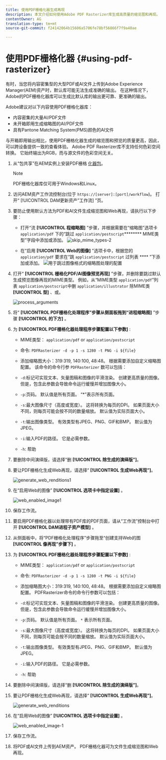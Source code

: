 ```yaml
---
title: 使用PDF栅格化器生成再现
description: 本文介绍如何使用Adobe PDF Rasterizer库生成高质量的缩览图和再现。
contentOwner: AG
translation-type: tm+mt
source-git-commit: f24142064b15606a5706fe78bf56866f7f9a40ae

---
```



# 使用PDF栅格化器 {#using-pdf-rasterizer}

有时，当您将内容密集型的大型PDF或AI文件上传到Adobe Experience Manager(AEM)资产时，默认库可能无法生成准确的输出。 在这种情况下，Adobe的PDF栅格化器库可以生成比默认库的输出更可靠、更准确的输出。

Adobe建议对以下内容使用PDF栅格化器库：

* 内容密集的大量AI/PDF文件
* 未开箱即用生成缩略图的AI/PDF文件
* 具有Pantone Matching System(PMS)颜色的AI文件

与开箱即用输出相比，使用PDF栅格化器生成的缩览图和预览的质量更高，因此，可以跨设备提供一致的查看体验。 Adobe PDF Rasterizer库不支持任何色彩空间转换。 它始终输出为RGB，而与源文件的色彩空间无关。

1. 从“包共享”在AEM实例上安装PDF栅格 [化器包](https://www.adobeaemcloud.com/content/marketplace/marketplaceProxy.html?packagePath=/content/companies/public/adobe/packages/cq640/product/assets/aem-assets-pdf-rasterizer-pkg)。

   >[!NOTE]
   >
   >PDF栅格化器库仅可用于Windows和Linux。

1. 访问AEM资产工作流控制台(位于 `https://[server]:[port]/workflow`)。 打开“ [!UICONTROL DAM更新资产”工作流] ”页。

1. 要防止使用默认方法为PDF和AI文件生成缩览图和Web再现，请执行以下步骤：

   * 打开“流 **[!UICONTROL 程缩略图]** ”步骤，并根据需要在“缩略图”选项卡 `application/pdf` 下的“跳过 `application/postscript`******** MIME类型”字段中添加或添加。
   ![skip_mime_types-2](assets/skip_mime_types-2.png)

   * 在“启用 **[!UICONTROL Web的图像]** ”选项卡中，根据您的 `application/pdf` 要求在“跳 `application/postscript` 过列表 **** ”下添加或添加。
   ![用于跳过图像格式的缩略图处理的配置](assets/web_enabled_imageskiplist.png)

1. 打开“ **[!UICONTROL 栅格化PDF/AI图像预览再现]** ”步骤，并删除要跳过默认生成预览图像再现的MIME类型。 例如，从“MIME类型 `application/pdf`”列表 `application/postscript`中删 `application/illustrator` 除MIME类 **[!UICONTROL 型]** 、或。

   ![process_arguments](assets/process_arguments.png)

1. 将“ **[!UICONTROL PDF栅格化处理程序”步骤从侧面板拖到“进程缩略图]** ”步骤 **[!UICONTROL 的下方]** 。
1. 为 **[!UICONTROL PDF栅格化器处理程序步骤配置以下参数]** :

   * MIME类型： `application/pdf` or `application/postscript`

   * 命令: `PDFRasterizer -d -p 1 -s 1280 -t PNG -i ${file}`
   * 添加缩略图大小：319:319, 140:100, 48:48。 根据需要添加自定义缩略图配置。
   该命令的命令行参 `PDFRasterizer` 数可以包括：

   * `-d`:标记可实现文本、矢量图稿和图像的平滑渲染。 创建更高质量的图像。 但是，包含此参数会导致命令运行缓慢并增加图像大小。

   * `-p`:页码。 默认值是所有页面。 “*”表示所有页面。

   * `-s`:最大图像尺寸（高度或宽度）。 这将转换为每页的DPI。 如果页面大小不同，则每页可能会按不同的数量缩放。 默认值为实际页面大小。

   * `-t`:输出图像类型。 有效类型有JPEG、PNG、GIF和BMP。 默认值为JPEG。

   * `-i`:输入PDF的路径。 它是必需参数。

   * `-h`: 帮助


1. 要删除中间演绎版，请选择“删 **[!UICONTROL 除生成的演绎版”]**。
1. 要让PDF栅格化生成Web再现，请选择“ **[!UICONTROL 生成Web再现”]**。

   ![generate_web_renditions1](assets/generate_web_renditions1.png)

1. 在“启用Web的图像” **[!UICONTROL 选项卡中指定设置]** 。

   ![web_enabled_image1](assets/web_enabled_image1.png)

1. 保存工作流。
1. 要启用PDF栅格化器以处理带有PDF库的PDF页面，请从“工作流”控制台中打开 **[!UICONTROL DAM进程子资产模型]** 。
1. 从侧面板中，将“PDF栅格化处理程序”步骤拖至“创建支持Web的图 **[!UICONTROL 像再现”步骤下]** 。
1. 为 **[!UICONTROL PDF栅格化器处理程序步骤配置以下参数]** :

   * MIME类型： `application/pdf` or `application/postscript`

   * 命令: `PDFRasterizer -d -p 1 -s 1280 -t PNG -i ${file}`
   * 添加缩略图大小：319:319, 140:100, 48:48。 根据需要添加自定义缩略图配置。
   PDFRasterizer命令的命令行参数可以包括：

   * `-d`:标记可实现文本、矢量图稿和图像的平滑渲染。 创建更高质量的图像。 但是，包含此参数会导致命令运行缓慢并增加图像大小。

   * `-p`:页码。 默认值是所有页面。 `*` 表示所有页面。

   * `-s`:最大图像尺寸（高度或宽度）。 这将转换为每页的DPI。 如果页面大小不同，则每页可能会按不同的数量缩放。 默认值为实际页面大小。

   * `-t`:输出图像类型。 有效类型有JPEG、PNG、GIF和BMP。 默认值为JPEG。

   * `-i`:输入PDF的路径。 它是必需参数。

   * `-h`: 帮助


1. 要删除中间演绎版，请选择“删 **[!UICONTROL 除生成的演绎版”]**。
1. 要让PDF栅格化生成Web再现，请选择“ **[!UICONTROL 生成Web再现”]**。

   ![generate_web_renditions](assets/generate_web_renditions.png)

1. 在“启用Web的图像” **[!UICONTROL 选项卡中指定设置]** 。

   ![web_enabled_image-1](assets/web_enabled_image-1.png)

1. 保存工作流。
1. 将PDF或AI文件上传到AEM资产。 PDF栅格化器可为文件生成缩览图和Web再现。
